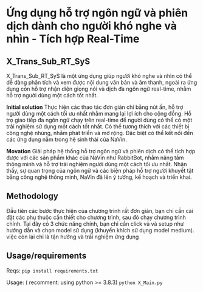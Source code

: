 # Ứng dụng hỗ trợ ngôn ngữ và phiên dịch dành cho người khó nghe và nhìn - Tích hợp Real-Time

## X_Trans_Sub_RT_SyS
X_Trans_Sub_RT_SyS là một ứng dụng giúp người khó nghe và nhìn có thể dễ dàng phân tích và xem được nội dung văn bản và âm thanh, ngoài ra ứng dụng còn hỗ trợ nhận diện giọng nói và dịch đa ngôn ngữ real-time, nhằm hỗ trợ người dùng một cách tốt nhất.

**Initial solution**
Thực hiện các thao tác đơn giản chỉ bằng nút ấn, hỗ trợ người dùng một cách tối ưu nhất nhằm mang lại lợi ích cho cộng đồng. Hỗ trọ giao tiếp đa ngôn ngữ chạy trên real-time để người dùng có thể có một trải nghiệm sử dụng một cách tốt nhất. Có thể tương thích với các thiết bị công nghệ nhúng, nhằm phát triển và mở rộng. Đặc biệt có thể kết nối đến các ứng dụng nằm trong hệ sinh thái của NaVin.

**Movation**
Giải pháp hệ thống hỗ trợ ngôn ngữ và phiên dịch có thể tích hợp được với các sản phẩm khác của NaVin như RabbitBot, nhằm nâng tầm thông minh và hỗ trợ trải nghiệm người dùng một cách tối ưu nhất. Nhận thấy, sự quan trọng của ngôn ngữ và các biện pháp hỗ trợ người khuyết tật bằng công nghệ thông minh, NaVin đã lên ý tưởng, kế hoạch và triển khai. 

## Methodology
Đầu tiên các bước thực hiện của chương trình rất đơn giản, bạn chỉ cần cài đặt các phụ thuộc cần thiết cho chương trình, sau đó chạy chương trình chính. Tại đây có 3 chức năng chính, bạn chỉ cần click và và setup như hướng dẫn và chọn model sử dụng (khuyến khích sử dụng model medium). việc còn lại chỉ là tận hưởng và trải nghiệm ứng dụng

## Usage/requirements
Reqs:
`pip install requirements.txt`

Usage: ( recomment: using python >= 3.8.3)
`python X_Main.py`







